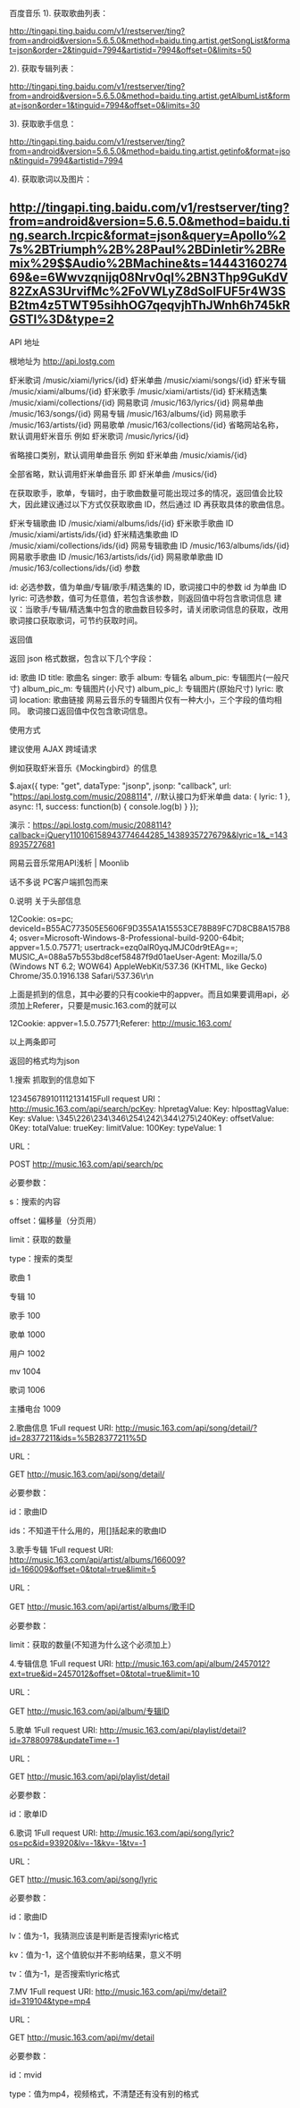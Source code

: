 百度音乐
1). 获取歌曲列表：

http://tingapi.ting.baidu.com/v1/restserver/ting?from=android&version=5.6.5.0&method=baidu.ting.artist.getSongList&format=json&order=2&tinguid=7994&artistid=7994&offset=0&limits=50

2). 获取专辑列表：

http://tingapi.ting.baidu.com/v1/restserver/ting?from=android&version=5.6.5.0&method=baidu.ting.artist.getAlbumList&format=json&order=1&tinguid=7994&offset=0&limits=30

3). 获取歌手信息：

http://tingapi.ting.baidu.com/v1/restserver/ting?from=android&version=5.6.5.0&method=baidu.ting.artist.getinfo&format=json&tinguid=7994&artistid=7994

4). 获取歌词以及图片：

http://tingapi.ting.baidu.com/v1/restserver/ting?from=android&version=5.6.5.0&method=baidu.ting.search.lrcpic&format=json&query=Apollo%27s%2BTriumph%2B%28Paul%2BDinletir%2BRemix%29$$Audio%2BMachine&ts=1444316027469&e=6Wwvzqnijq08Nrv0qI%2BN3Thp9GuKdV82ZxAS3UrvifMc%2FoVWLyZ8dSolFUF5r4W3SB2tm4z5TWT95sihhOG7qeqvjhThJWnh6h745kRGSTI%3D&type=2
-------------------------------------------------------
API 地址

根地址为 http://api.lostg.com

虾米歌词 /music/xiami/lyrics/{id}
虾米单曲 /music/xiami/songs/{id}
虾米专辑 /music/xiami/albums/{id}
虾米歌手 /music/xiami/artists/{id}
虾米精选集 /music/xiami/collections/{id}
网易歌词 /music/163/lyrics/{id}
网易单曲 /music/163/songs/{id}
网易专辑 /music/163/albums/{id}
网易歌手 /music/163/artists/{id}
网易歌单 /music/163/collections/{id}
省略网站名称，默认调用虾米音乐
例如 虾米歌词 /music/lyrics/{id}

省略接口类别，默认调用单曲音乐
例如 虾米单曲 /music/xiamis/{id}

全部省略，默认调用虾米单曲音乐
即 虾米单曲 /musics/{id}

在获取歌手，歌单，专辑时，由于歌曲数量可能出现过多的情况，返回值会比较大，因此建议通过以下方式仅获取歌曲 ID，然后通过 ID 再获取具体的歌曲信息。

虾米专辑歌曲 ID /music/xiami/albums/ids/{id}
虾米歌手歌曲 ID /music/xiami/artists/ids/{id}
虾米精选集歌曲 ID /music/xiami/collections/ids/{id}
网易专辑歌曲 ID /music/163/albums/ids/{id}
网易歌手歌曲 ID /music/163/artists/ids/{id}
网易歌单歌曲 ID /music/163/collections/ids/{id}
参数

id: 必选参数，值为单曲/专辑/歌手/精选集的 ID，歌词接口中的参数 id 为单曲 ID
lyric: 可选参数，值可为任意值，若包含该参数，则返回值中将包含歌词信息
建议：当歌手/专辑/精选集中包含的歌曲数目较多时，请关闭歌词信息的获取，改用歌词接口获取歌词，可节约获取时间。

返回值

返回 json 格式数据，包含以下几个字段：

id: 歌曲 ID
title: 歌曲名
singer: 歌手
album: 专辑名
album_pic: 专辑图片(一般尺寸)
album_pic_m: 专辑图片(小尺寸)
album_pic_l: 专辑图片(原始尺寸)
lyric: 歌词
location: 歌曲链接
网易云音乐的专辑图片仅有一种大小，三个字段的值均相同。
歌词接口返回值中仅包含歌词信息。

使用方式

建议使用 AJAX 跨域请求

例如获取虾米音乐《Mockingbird》的信息


$.ajax({
	type: "get",
	dataType: "jsonp",
	jsonp: "callback",
	url: "https://api.lostg.com/music/2088114", //默认接口为虾米单曲
	data: {
		lyric: 1
	},
	async: !1,
	success: function(b) {
				console.log(b)
			}
	});
 

演示：https://api.lostg.com/music/2088114?callback=jQuery110106158943774644285_1438935727679&&lyric=1&_=1438935727681



网易云音乐常用API浅析 | Moonlib
 

话不多说
PC客户端抓包而来

0.说明
关于头部信息

12Cookie: os=pc; deviceId=B55AC773505E5606F9D355A1A15553CE78B89FC7D8CB8A157B84; osver=Microsoft-Windows-8-Professional-build-9200-64bit; appver=1.5.0.75771; usertrack=ezq0alR0yqJMJC0dr9tEAg==; MUSIC_A=088a57b553bd8cef58487f9d01aeUser-Agent: Mozilla/5.0 (Windows NT 6.2; WOW64) AppleWebKit/537.36 (KHTML, like Gecko) Chrome/35.0.1916.138 Safari/537.36\r\n

上面是抓到的信息，其中必要的只有cookie中的appver。而且如果要调用api，必须加上Referer，只要是music.163.com的就可以

12Cookie: appver=1.5.0.75771;Referer: http://music.163.com/

以上两条即可

返回的格式均为json

 

1.搜索
抓取到的信息如下

123456789101112131415Full request URI：http://music.163.com/api/search/pcKey: hlpretagValue: Key: hlposttagValue: Key: sValue: \345\226\234\346\254\242\344\275\240Key: offsetValue: 0Key: totalValue: trueKey: limitValue: 100Key: typeValue: 1

URL：

POST http://music.163.com/api/search/pc

必要参数：

s：搜索的内容

offset：偏移量（分页用）

limit：获取的数量

type：搜索的类型

歌曲 1

专辑 10

歌手 100

歌单 1000

用户 1002

mv 1004

歌词 1006

主播电台 1009

 

2.歌曲信息
1Full request URI: http://music.163.com/api/song/detail/?id=28377211&ids=%5B28377211%5D

URL：

GET  http://music.163.com/api/song/detail/

必要参数：

id：歌曲ID

ids：不知道干什么用的，用[]括起来的歌曲ID

 

3.歌手专辑
1Full request URI: http://music.163.com/api/artist/albums/166009?id=166009&offset=0&total=true&limit=5

URL：

GET http://music.163.com/api/artist/albums/歌手ID

必要参数：

limit：获取的数量(不知道为什么这个必须加上）

 

4.专辑信息
1Full request URI: http://music.163.com/api/album/2457012?ext=true&id=2457012&offset=0&total=true&limit=10

URL：

GET http://music.163.com/api/album/专辑ID

 

5.歌单
1Full request URI: http://music.163.com/api/playlist/detail?id=37880978&updateTime=-1

URL：

GET http://music.163.com/api/playlist/detail

必要参数：

id：歌单ID

 

6.歌词
1Full request URI: http://music.163.com/api/song/lyric?os=pc&id=93920&lv=-1&kv=-1&tv=-1

URL：

GET http://music.163.com/api/song/lyric

必要参数：

id：歌曲ID

lv：值为-1，我猜测应该是判断是否搜索lyric格式

kv：值为-1，这个值貌似并不影响结果，意义不明

tv：值为-1，是否搜索tlyric格式

 

7.MV
1Full request URI: http://music.163.com/api/mv/detail?id=319104&type=mp4

URL：

GET http://music.163.com/api/mv/detail

必要参数：

id：mvid

type：值为mp4，视频格式，不清楚还有没有别的格式


